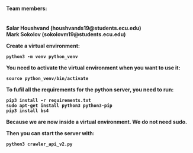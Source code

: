 <h4>Team members:<h4>
<br>Salar Houshvand (houshvands19@students.ecu.edu)<br>
Mark Sokolov (sokolovm19@students.ecu.edu)

Create a virtual environment:
```
python3 -m venv python_venv
```

You need to activate the virtual environment when you want to use it:
```
source python_venv/bin/activate
```

To fufil all the requirements for the python server, you need to run:
```
pip3 install -r requirements.txt
sudo apt-get install python3 python3-pip
pip3 install bs4
```
Because we are now inside a virtual environment. We do not need sudo.

Then you can start the server with:
```
python3 crawler_api_v2.py
